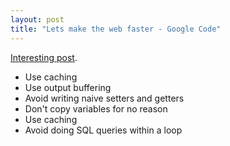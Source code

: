 ```yaml
---
layout: post
title: "Lets make the web faster - Google Code"
---
```


<a href="http://code.google.com/speed/articles/optimizing-php.html">Interesting post</a>.
<ul>
<li>Use caching</li>
<li>Use output buffering</li>
<li>Avoid writing naive setters and getters</li>
<li>Don't copy variables for no reason</li>
<li>Use caching</li>
<li>Avoid doing SQL queries within a loop</li>
</ul>

